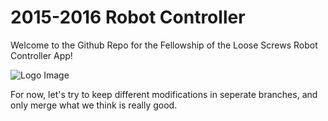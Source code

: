 # 2015-2016 Robot Controller
Welcome to the Github Repo for the Fellowship of the Loose Screws Robot Controller App!

![Logo Image](https://pbs.twimg.com/profile_images/552841029494124544/GHkdbYYW.png)

For now, let's try to keep different modifications in seperate branches, and only merge what we think is really good.
